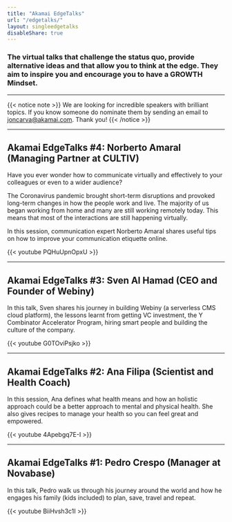 ```yaml
---
title: "Akamai EdgeTalks"
url: "/edgetalks/"
layout: singleedgetalks
disableShare: true
---
```

### The virtual talks that challenge the status quo, provide alternative ideas and that allow you to think at the edge. They aim to inspire you and encourage you to have a GROWTH Mindset. 

------------------------------------------------------------------------------------------------------------------------------

{{< notice note >}}
We are looking for incredible speakers with brilliant topics. If you know someone do nominate them by sending an email to joncarva@akamai.com. Thank you!
{{< /notice >}}

------------------------------------------------------------------------------------------------------------------------------


## Akamai EdgeTalks #4: Norberto Amaral (Managing Partner at CULTIV)
Have you ever wonder how to communicate virtually and effectively to your colleagues or even to a wider audience?

The Coronavirus pandemic brought short-term disruptions and provoked long-term changes in how the people work and live. The majority of us began working from home and many are still working remotely today. This means that most of the interactions are still happening virtually.

In this session, communication expert Norberto Amaral shares useful tips on how to improve your communication etiquette online.

{{< youtube PQHuUpnOpxU >}}

------------------------------------------------------------------------------------------------------------------------------


## Akamai EdgeTalks #3: Sven Al Hamad (CEO and Founder of Webiny)
In this talk, Sven shares his journey in building Webiny (a serverless CMS cloud platform), the lessons learnt from getting VC investment, the Y Combinator Accelerator Program, hiring smart people and building the culture of the company.

{{< youtube G0TOviPsjko >}}

------------------------------------------------------------------------------------------------------------------------------

## Akamai EdgeTalks #2: Ana Filipa (Scientist and Health Coach)
In this session, Ana defines what health means and how an holistic approach could be a better approach to mental and physical health. She also gives recipes to manage your health so you can feel great and empowered.  

{{< youtube 4Apebgq7E-I >}}

------------------------------------------------------------------------------------------------------------------------------


## Akamai EdgeTalks #1: Pedro Crespo (Manager at Novabase)
In this talk, Pedro walk us through his journey around the world and how he engages his family (kids included) to plan, save, travel and repeat.

{{< youtube BiiHvsh3c1I >}}
